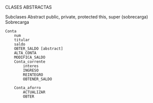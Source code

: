CLASES ABSTRACTAS

Subclases
Abstract
public, private, protected
this, super (sobrecarga)
Sobrecarga

	Conta
		num
		titular
		saldo 
		OBTER_SALDO [abstract]
		ALTA_CONTA
		MODIFICA_SALDO
		Conta_corrente
			interes
			INGRESO
			REINTEGRO
			OBTENER_SALDO

		Conta_aforro
			ACTUALIZAR
			OBTER

